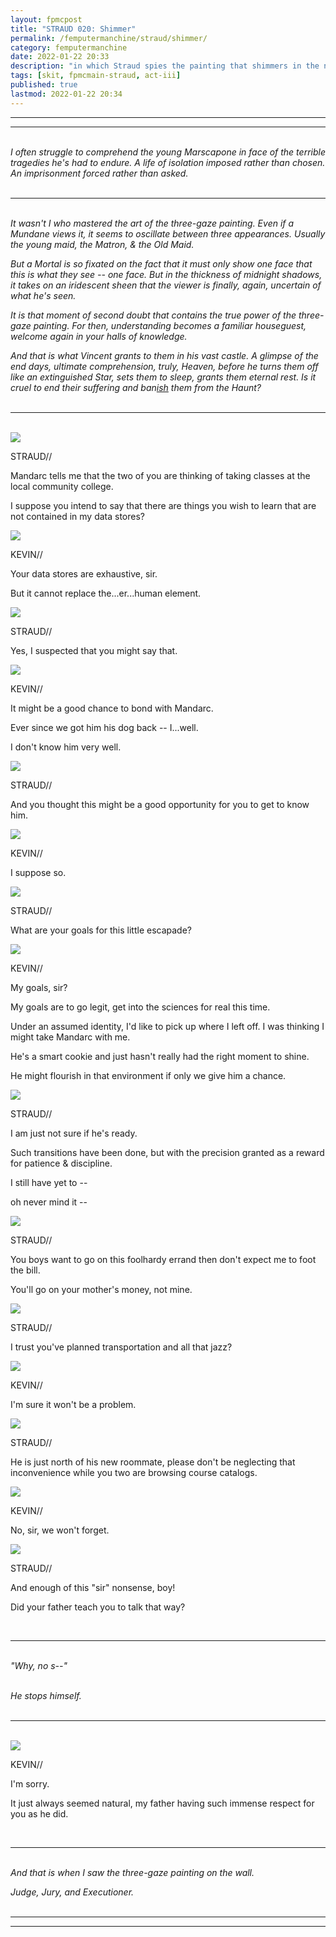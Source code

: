 ```yaml
---
layout: fpmcpost
title: "STRAUD 020: Shimmer"
permalink: /femputermanchine/straud/shimmer/
category: femputermanchine
date: 2022-01-22 20:33
description: "in which Straud spies the painting that shimmers in the night"
tags: [skit, fpmcmain-straud, act-iii]
published: true
lastmod: 2022-01-22 20:34
---
```

[//]: # (  1/22/22  -added)

*****
*****
<br><i>I often struggle to comprehend the young Marscapone in face of the terrible tragedies he's had to endure. A life of isolation imposed rather than chosen. An imprisonment forced rather than asked.</i>
<br><br>

*****
<br><i>It wasn't I who mastered the art of the three-gaze painting. Even if a Mundane views it, it seems to oscillate between three appearances. Usually the young maid, the Matron, & the Old Maid.</i>

<i>But a Mortal is so fixated on the fact that it must only show one face that this is what they see -- one face. But in the thickness of midnight shadows, it takes on an iridescent sheen that the viewer is finally, again, uncertain of what he's seen.</i>

<i>It is that moment of second doubt that contains the true power of the three-gaze painting. For then, understanding becomes a familiar houseguest, welcome again in your halls of knowledge.</i>

<i>And that is what Vincent grants to them in his vast castle. A glimpse of the end days, ultimate comprehension, truly, Heaven, before he turns them off like an extinguished Star, sets them to sleep, grants them eternal rest. Is it cruel to end their suffering and ban<u>ish</u> them from the Haunt?</i>
<br><br>

***
<br>
<div class="chat-box">
<img src="{{ site.url }}/assets/tb/straud-tb-blue.jpg" class="chat-portrait" />
<p class="ppl-sez">STRAUD//</p>
<p class="ppl-sez">Mandarc tells me that the two of you are thinking of taking classes at the local community college.</p>
<p class="ppl-sez">I suppose you intend to say that there are things you wish to learn that are not contained in my data stores?</p>
</div>

<div class="chat-box">
<img src="{{ site.url }}/assets/tb/kevin2.jpg" class="chat-portrait" />
<p class="ppl-sez">KEVIN//</p>
<p class="ppl-sez">Your data stores are exhaustive, sir.</p>
<p class="ppl-sez">But it cannot replace the...er...human element.</p>
</div>

<div class="chat-box">
<img src="{{ site.url }}/assets/tb/straud-tb-blue.jpg" class="chat-portrait" />
<p class="ppl-sez">STRAUD//</p>
<p class="ppl-sez">Yes, I suspected that you might say that.</p>
</div>

<div class="chat-box">
<img src="{{ site.url }}/assets/tb/kevin2.jpg" class="chat-portrait" />
<p class="ppl-sez">KEVIN//</p>
<p class="ppl-sez">It might be a good chance to bond with Mandarc.</p>
<p class="ppl-sez">Ever since we got him his dog back -- I...well.</p>
<p class="ppl-sez">I don't know him very well.</p>
</div>

<div class="chat-box">
<img src="{{ site.url }}/assets/tb/straud-tb-blue.jpg" class="chat-portrait" />
<p class="ppl-sez">STRAUD//</p>
<p class="ppl-sez">And you thought this might be a good opportunity for you to get to know him.</p>
</div>

<div class="chat-box">
<img src="{{ site.url }}/assets/tb/kevin2.jpg" class="chat-portrait" />
<p class="ppl-sez">KEVIN//</p>
<p class="ppl-sez">I suppose so.</p>
</div>

<div class="chat-box">
<img src="{{ site.url }}/assets/tb/straud-tb-blue.jpg" class="chat-portrait" />
<p class="ppl-sez">STRAUD//</p>
<p class="ppl-sez">What are your goals for this little escapade?</p>
</div>

<div class="chat-box">
<img src="{{ site.url }}/assets/tb/kevin2.jpg" class="chat-portrait" />
<p class="ppl-sez">KEVIN//</p>
<p class="ppl-sez">My goals, sir?</p>
<p class="ppl-sez">My goals are to go legit, get into the sciences for real this time. </p>
<p class="ppl-sez">Under an assumed identity, I'd like to pick up where I left off. I was thinking I might take Mandarc with me.</p>
<p class="ppl-sez">He's a smart cookie and just hasn't really had the right moment to shine.</p>
<p class="ppl-sez">He might flourish in that environment if only we give him a chance.</p>
</div>

<div class="chat-box">
<img src="{{ site.url }}/assets/tb/straud-tb-blue.jpg" class="chat-portrait" />
<p class="ppl-sez">STRAUD//</p>
<p class="ppl-sez">I am just not sure if he's ready.</p>
<p class="ppl-sez">Such transitions have been done, but with the precision granted as a reward for patience & discipline.</p>
<p class="ppl-sez">I still have yet to -- </p>
<p class="ppl-sez">oh never mind it --</p>
</div>

<div class="chat-box">
<img src="{{ site.url }}/assets/tb/straud-tb-blue.jpg" class="chat-portrait" />
<p class="ppl-sez">STRAUD//</p>
<p class="ppl-sez">You boys want to go on this foolhardy errand then don't expect me to foot the bill.</p>
<p class="ppl-sez">You'll go on your mother's money, not mine.</p>
</div>

<div class="chat-box">
<img src="{{ site.url }}/assets/tb/straud-tb-blue.jpg" class="chat-portrait" />
<p class="ppl-sez">STRAUD//</p>
<p class="ppl-sez">I trust you've planned transportation and all that jazz?</p>
</div>

<div class="chat-box">
<img src="{{ site.url }}/assets/tb/kevin2.jpg" class="chat-portrait" />
<p class="ppl-sez">KEVIN//</p>
<p class="ppl-sez">I'm sure it won't be a problem.</p>
</div>

<div class="chat-box">
<img src="{{ site.url }}/assets/tb/straud-tb-blue.jpg" class="chat-portrait" />
<p class="ppl-sez">STRAUD//</p>
<p class="ppl-sez">He is just north of his new roommate, please don't be neglecting that inconvenience while you two are browsing course catalogs.</p>
</div>

<div class="chat-box">
<img src="{{ site.url }}/assets/tb/kevin2.jpg" class="chat-portrait" />
<p class="ppl-sez">KEVIN//</p>
<p class="ppl-sez">No, sir, we won't forget.</p>
</div>

<div class="chat-box">
<img src="{{ site.url }}/assets/tb/straud-tb-blue.jpg" class="chat-portrait" />
<p class="ppl-sez">STRAUD//</p>
<p class="ppl-sez">And enough of this "sir" nonsense, boy!</p>
<p class="ppl-sez">Did your father teach you to talk that way?</p>
</div>
<br>

***
<br><i>"Why, no s--"</i>

<br><i>He stops himself.</i>
<br><br>

***
<br>
<div class="chat-box">
<img src="{{ site.url }}/assets/tb/kevin2.jpg" class="chat-portrait" />
<p class="ppl-sez">KEVIN//</p>
<p class="ppl-sez">I'm sorry.</p>
<p class="ppl-sez">It just always seemed natural, my father having such immense respect for you as he did.</p>
</div>
<br>

***
<br><i>And that is when I saw the three-gaze painting on the wall.</i>

<i>Judge, Jury, and Executioner.</i>
<br><br>

***
***
